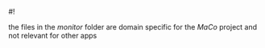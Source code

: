 #!

the files in the _monitor_ folder are domain specific for the _MaCo_ project and not relevant for other apps